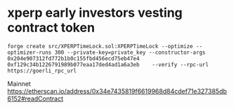 # xperp early investors vesting contract token


```shell
forge create src/XPERPTimeLock.sol:XPERPTimeLock --optimize --optimizer-runs 300 --private-key=private_key --constructor-args 0x204e907312fd772b1b0c155fbd456ecd75eb47e4 0xf129c34b1226791989b077eaa17ded4ad1a6a3eb    --verify --rpc-url https://goerli_rpc_url
```

Mainnet
https://etherscan.io/address/0x34e7435819f6619968d84cdef71e327385db6152#readContract
